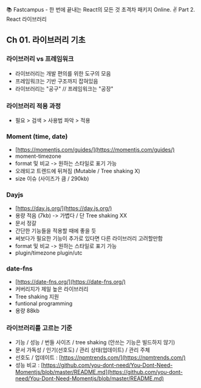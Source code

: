 📚 Fastcampus - 한 번에 끝내는 React의 모든 것 초격차 패키지 Online.
✌ Part 2. React 라이브러리

## Ch 01. 라이브러리 기초

### 라이브러리 vs 프레임워크
- 라이브러리는 개발 편의를 위한 도구의 모음
- 프레임워크는 기반 구조까지 잡혀있음
- 라이브러리는 "공구" // 프레임워크는 "공장"

### 라이브러리 적용 과정
- 필요 > 검색 > 사용법 파악 > 적용

### Moment (time, date)
- [https://momentjs.com/guides/](https://momentjs.com/guides/)
- moment-timezone
- format 및 비교 -> 원하는 스타일로 표기 가능
- 오래되고 트렌드에 뒤쳐짐 (Mutable / Tree shaking X)
- size 이슈 (사이즈가 큼 / 290kb)

### Dayjs
- [https://day.js.org/](https://day.js.org/)
- 용량 적음 (7kb) -> 가볍다 / 단 Tree shaking XX
- 문서 정갈
- 간단한 기능들을 적용할 때에 좋을 듯
- 써보다가 필요한 기능이 추가로 있다면 다른 라이브러리 고려할만함
- format 및 비교 -> 원하는 스타일로 표기 가능
- plugin/timezone plugin/utc

### date-fns
- [https://date-fns.org/](https://date-fns.org/)
- 커버리지가 제일 높은 라이브러리
- Tree shaking 지원
- funtional programming
- 용량 88kb

### 라이브러리를 고르는 기준
- 기능 / 성능 / 번들 사이즈 / tree shaking (안쓰는 기능은 빌드하지 않기)
- 문서 가독성 / 인기(선호도) / 관리 상태(업데이트) / 관리 주체
- 선호도 / 업데이트 : [https://npmtrends.com/](https://npmtrends.com/)
- 성능 비교 : [https://github.com/you-dont-need/You-Dont-Need-Momentjs/blob/master/README.md](https://github.com/you-dont-need/You-Dont-Need-Momentjs/blob/master/README.md)
